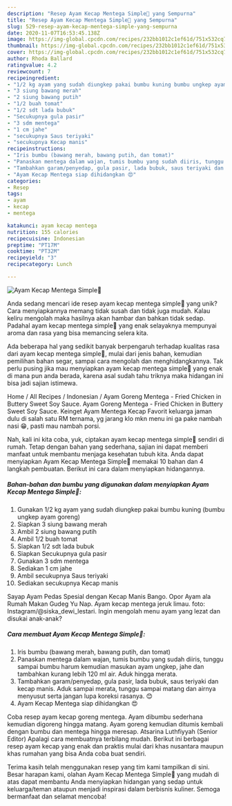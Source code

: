 ```yaml
---
description: "Resep Ayam Kecap Mentega Simple🐔 yang Sempurna"
title: "Resep Ayam Kecap Mentega Simple🐔 yang Sempurna"
slug: 529-resep-ayam-kecap-mentega-simple-yang-sempurna
date: 2020-11-07T16:53:45.138Z
image: https://img-global.cpcdn.com/recipes/232bb1012c1ef61d/751x532cq70/ayam-kecap-mentega-simple🐔-foto-resep-utama.jpg
thumbnail: https://img-global.cpcdn.com/recipes/232bb1012c1ef61d/751x532cq70/ayam-kecap-mentega-simple🐔-foto-resep-utama.jpg
cover: https://img-global.cpcdn.com/recipes/232bb1012c1ef61d/751x532cq70/ayam-kecap-mentega-simple🐔-foto-resep-utama.jpg
author: Rhoda Ballard
ratingvalue: 4.2
reviewcount: 7
recipeingredient:
- "1/2 kg ayam yang sudah diungkep pakai bumbu kuning bumbu ungkep ayam goreng"
- "3 siung bawang merah"
- "2 siung bawang putih"
- "1/2 buah tomat"
- "1/2 sdt lada bubuk"
- "Secukupnya gula pasir"
- "3 sdm mentega"
- "1 cm jahe"
- "secukupnya Saus teriyaki"
- "secukupnya Kecap manis"
recipeinstructions:
- "Iris bumbu (bawang merah, bawang putih, dan tomat)"
- "Panaskan mentega dalam wajan, tumis bumbu yang sudah diiris, tunggu sampai bumbu harum kemudian masukan ayam ungkep, jahe dan tambahkan kurang lebih 120 ml air. Aduk hingga merata."
- "Tambahkan garam/penyedap, gula pasir, lada bubuk, saus teriyaki dan kecap manis. Aduk sampai merata, tunggu sampai matang dan airnya menyusut serta jangan lupa koreksi rasanya. 😊"
- "Ayam Kecap Mentega siap dihidangkan 😍"
categories:
- Resep
tags:
- ayam
- kecap
- mentega

katakunci: ayam kecap mentega 
nutrition: 155 calories
recipecuisine: Indonesian
preptime: "PT17M"
cooktime: "PT32M"
recipeyield: "3"
recipecategory: Lunch

---
```



![Ayam Kecap Mentega Simple🐔](https://img-global.cpcdn.com/recipes/232bb1012c1ef61d/751x532cq70/ayam-kecap-mentega-simple🐔-foto-resep-utama.jpg)

Anda sedang mencari ide resep ayam kecap mentega simple🐔 yang unik? Cara menyiapkannya memang tidak susah dan tidak juga mudah. Kalau keliru mengolah maka hasilnya akan hambar dan bahkan tidak sedap. Padahal ayam kecap mentega simple🐔 yang enak selayaknya mempunyai aroma dan rasa yang bisa memancing selera kita.

Ada beberapa hal yang sedikit banyak berpengaruh terhadap kualitas rasa dari ayam kecap mentega simple🐔, mulai dari jenis bahan, kemudian pemilihan bahan segar, sampai cara mengolah dan menghidangkannya. Tak perlu pusing jika mau menyiapkan ayam kecap mentega simple🐔 yang enak di mana pun anda berada, karena asal sudah tahu triknya maka hidangan ini bisa jadi sajian istimewa.

Home / All Recipes / Indonesian / Ayam Goreng Mentega - Fried Chicken in Buttery Sweet Soy Sauce. Ayam Goreng Mentega - Fried Chicken in Buttery Sweet Soy Sauce. Keinget Ayam Mentega Kecap Favorit keluarga jaman dulu di salah satu RM ternama, yg jarang klo mkn menu ini ga pake nambah nasi 😁, pasti mau nambah porsi.


Nah, kali ini kita coba, yuk, ciptakan ayam kecap mentega simple🐔 sendiri di rumah. Tetap dengan bahan yang sederhana, sajian ini dapat memberi manfaat untuk membantu menjaga kesehatan tubuh kita. Anda dapat menyiapkan Ayam Kecap Mentega Simple🐔 memakai 10 bahan dan 4 langkah pembuatan. Berikut ini cara dalam menyiapkan hidangannya.

<!--inarticleads1-->

##### Bahan-bahan dan bumbu yang digunakan dalam menyiapkan Ayam Kecap Mentega Simple🐔:

1. Gunakan 1/2 kg ayam yang sudah diungkep pakai bumbu kuning (bumbu ungkep ayam goreng)
1. Siapkan 3 siung bawang merah
1. Ambil 2 siung bawang putih
1. Ambil 1/2 buah tomat
1. Siapkan 1/2 sdt lada bubuk
1. Siapkan Secukupnya gula pasir
1. Gunakan 3 sdm mentega
1. Sediakan 1 cm jahe
1. Ambil secukupnya Saus teriyaki
1. Sediakan secukupnya Kecap manis


Sayap Ayam Pedas Spesial dengan Kecap Manis Bango. Opor Ayam ala Rumah Makan Gudeg Yu Nap. Ayam kecap mentega jeruk limau. foto: Instagram/@siska_dewi_lestari. Ingin mengolah menu ayam yang lezat dan disukai anak-anak? 

<!--inarticleads2-->

##### Cara membuat Ayam Kecap Mentega Simple🐔:

1. Iris bumbu (bawang merah, bawang putih, dan tomat)
1. Panaskan mentega dalam wajan, tumis bumbu yang sudah diiris, tunggu sampai bumbu harum kemudian masukan ayam ungkep, jahe dan tambahkan kurang lebih 120 ml air. Aduk hingga merata.
1. Tambahkan garam/penyedap, gula pasir, lada bubuk, saus teriyaki dan kecap manis. Aduk sampai merata, tunggu sampai matang dan airnya menyusut serta jangan lupa koreksi rasanya. 😊
1. Ayam Kecap Mentega siap dihidangkan 😍


Coba resep ayam kecap goreng mentega. Ayam dibumbu sederhana kemudian digoreng hingga matang. Ayam goreng kemudian ditumis kembali dengan bumbu dan mentega hingga meresap. Atsarina Luthfiyyah (Senior Editor) Apalagi cara membuatnya terbilang mudah. Berikut ini berbagai resep ayam kecap yang enak dan praktis mulai dari khas nusantara maupun khas rumahan yang bisa Anda coba buat sendiri. 

Terima kasih telah menggunakan resep yang tim kami tampilkan di sini. Besar harapan kami, olahan Ayam Kecap Mentega Simple🐔 yang mudah di atas dapat membantu Anda menyiapkan hidangan yang sedap untuk keluarga/teman ataupun menjadi inspirasi dalam berbisnis kuliner. Semoga bermanfaat dan selamat mencoba!
